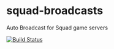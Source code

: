 # squad-broadcasts
Auto Broadcast for Squad game servers

[![Build Status](https://travis-ci.org/bbigras/squad-broadcasts.svg?branch=master)](https://travis-ci.org/bbigras/squad-broadcasts)
